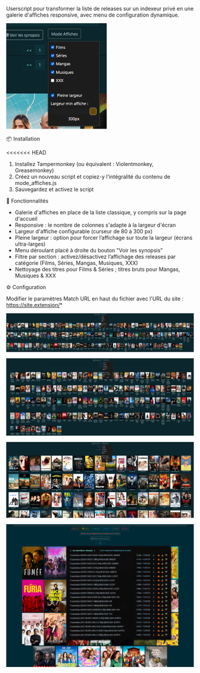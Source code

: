 Userscript pour transformer la liste de releases sur un indexeur privé en une galerie d'affiches responsive, avec menu de configuration dynamique.

![Menu](https://raw.githubusercontent.com/Aerya/Mode-Affiches/refs/heads/main/Screens/1.png)

📦 Installation

<<<<<<< HEAD
1. Installez Tampermonkey (ou équivalent : Violentmonkey, Greasemonkey)
2. Créez un nouveau script et copiez-y l'intégralité du contenu de mode_affiches.js
3. Sauvegardez et activez le script

🚀 Fonctionnalités

 - Galerie d'affiches en place de la liste classique, y compris sur la page d'accueil
 - Responsive : le nombre de colonnes s'adapte à la largeur d'écran
 - Largeur d'affiche configurable (curseur de 80 à 300 px)
 - Pleine largeur : option pour forcer l’affichage sur toute la largeur (écrans ultra-larges)
 - Menu déroulant placé à droite du bouton "Voir les synopsis"
 - Filtre par section : activez/désactivez l’affichage des releases par catégorie (Films, Séries, Mangas, Musiques, XXX)
 - Nettoyage des titres pour Films & Séries ; titres bruts pour Mangas, Musiques & XXX

⚙️ Configuration

Modifier le paramètres Match URL en haut du fichier avec l'URL du site : https://site.extension/*

![Démo](https://raw.githubusercontent.com/Aerya/Mode-Affiches/refs/heads/main/Screens/2.png)

![Démo](https://raw.githubusercontent.com/Aerya/Mode-Affiches/refs/heads/main/Screens/3.png)

![Démo](https://raw.githubusercontent.com/Aerya/Mode-Affiches/refs/heads/main/Screens/4.png)

![Démo](https://raw.githubusercontent.com/Aerya/Mode-Affiches/refs/heads/main/Screens/5.png)

